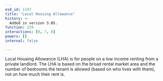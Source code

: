 ```yaml
---
esd_id: 1147
title: "Local Housing Allowance"
history: >-
  Added in version 3.05.
function: 129
interactions: [0, 7, 8]
powers: []
internal: false

---
```


Local Housing Allowance (LHA) is for people on a low income renting from a private landlord. The LHA is based on the broad rental market area and the number of bedrooms the tenant is allowed (based on who lives with them), not on how much their rent is.

